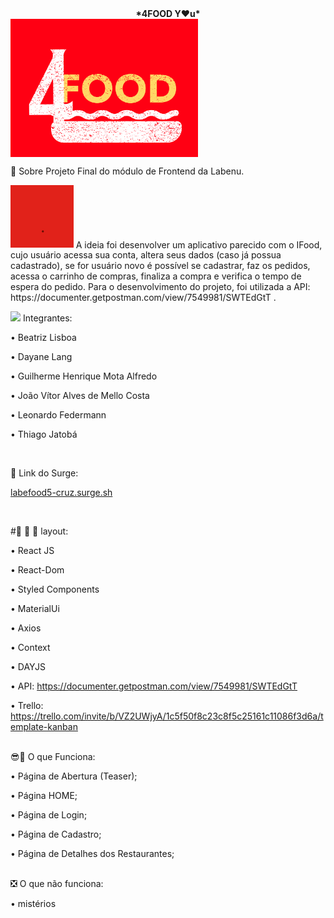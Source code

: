  <div align= 'center'><b>*4FOOD Y♥u*</b></div>

<img src='https://github.com/future4code/cruz-labe-food5/blob/master/src/assets/logofourfood.png?raw=true' width='300px' align= "center" />

  

📝️ Sobre 
Projeto Final do módulo de Frontend da Labenu. 

<img src='https://github.com/future4code/cruz-labe-food5/blob/master/src/assets/4foodvideo.gif?raw=true' width= '30%' class="leftAlign" style="width:20%" />
A ideia foi desenvolver um aplicativo parecido com o IFood, cujo usuário acessa sua conta, altera seus dados (caso já possua cadastrado), se for usuário novo é possível se cadastrar, faz os pedidos, acessa o carrinho de compras, finaliza a compra e verifica o tempo de espera do pedido. 
Para o desenvolvimento do projeto, foi utilizada a API: https://documenter.getpostman.com/view/7549981/SWTEdGtT .

</br>

<img src= 'https://user-images.githubusercontent.com/77943169/116927678-5afffc00-ac32-11eb-87d1-aab6e7a5d162.png' width='55px'/> Integrantes:

• Beatriz Lisboa

• Dayane Lang

• Guilherme Henrique Mota Alfredo

• João Vítor Alves de Mello Costa

• Leonardo Federmann

• Thiago Jatobá

</br>

🔗 Link do Surge:</br>

<a href="labefood5-cruz.surge.sh">labefood5-cruz.surge.sh</a>

</br>

#🎨 🧑 🎨 layout:

• React JS

• React-Dom

• Styled Components 

• MaterialUi 

• Axios

• Context

• DAYJS

• API: https://documenter.getpostman.com/view/7549981/SWTEdGtT

• Trello: https://trello.com/invite/b/VZ2UWjyA/1c5f50f8c23c8f5c25161c11086f3d6a/template-kanban
</br>
</br>

😎🌟 O que Funciona:

• Página de Abertura (Teaser);

• Página HOME;

• Página de Login;

• Página de Cadastro;

• Página de Detalhes dos Restaurantes;


</br>
❎ O que não funciona:

• mistérios
